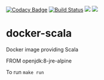 [![Codacy Badge](https://api.codacy.com/project/badge/Grade/f6f2a8ca5e11473dbf9e4b0ef3f98f64)](https://www.codacy.com/app/Sentrana/docker-scala?utm_source=github.com&utm_medium=referral&utm_content=deepcortex/docker-scala&utm_campaign=badger)
[![Build Status](https://travis-ci.org/deepcortex/docker-scala.svg?branch=master)](https://travis-ci.org/deepcortex/docker-scala)
[![](https://images.microbadger.com/badges/image/deepcortex/scala.svg)](https://microbadger.com/images/deepcortex/scala "Get your own image badge on microbadger.com")
[![](https://images.microbadger.com/badges/commit/deepcortex/scala.svg)](https://microbadger.com/images/deepcortex/scala "Get your own commit badge on microbadger.com")

# docker-scala
Docker image providing Scala

FROM openjdk:8-jre-alpine

To run ```make run``` 